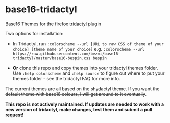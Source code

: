 # base16-tridactyl
Base16 Themes for the firefox [tridactyl](https://github.com/tridactyl/tridactyl) plugin

Two options for installation:

- In Tridactyl, run `:colorscheme --url [URL to raw CSS of theme of your choice] [theme name of your choice]` e.g. `:colorscheme --url https://raw.githubusercontent.com/bezmi/base16-tridactyl/master/base16-bespin.css bespin`

- __Or__ clone this repo and copy themes into your tridactyl themes folder. Use `:help colorscheme` and `:help source` to figure out where to put your themes folder - see the tridactyl FAQ for more info.

The current themes are all based on the shydactyl theme. ~~If you want the default theme with base16 colours, I will get around to it eventually~~.

__This repo is not actively maintained. If updates are needed to work with a new version of tridactyl, make changes, test them and submit a pull request!__
